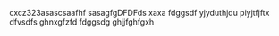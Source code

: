 cxcz323asascsaafhf
sasagfgDFDFds
xaxa
fdggsdf
yjyduthjdu
piyjtfjftx
dfvsdfs
ghnxgfzfd
fdggsdg
ghjjfghfgxh
